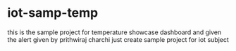 # iot-samp-temp  
this is the sample project for   temperature showcase dashboard and given the alert
given by prithwiraj charchi just create sample project for iot subject
